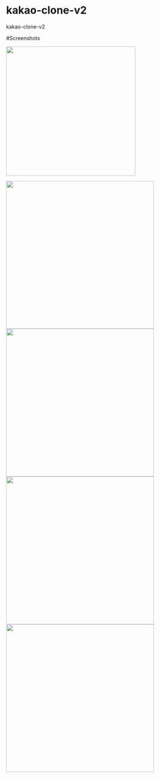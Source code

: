 # kakao-clone-v2

kakao-clone-v2

#Screenshots

<img src="https://user-images.githubusercontent.com/59558363/83370511-9f6b9200-a3fa-11ea-9508-ef127860e208.png" whith="200" height="350"></img>

<img src="https://user-images.githubusercontent.com/59558363/83370559-c0cc7e00-a3fa-11ea-95ac-bef52c12793a.png" whith="250" height="400">

<img src="https://user-images.githubusercontent.com/59558363/83370596-d9d52f00-a3fa-11ea-92fc-e3a8e228ce45.png" whith="250" height="400">

<img src="https://user-images.githubusercontent.com/59558363/83370615-e78ab480-a3fa-11ea-8683-8edbd1041bc5.png" whith="250" height="400">

<img src="https://user-images.githubusercontent.com/59558363/83370647-fbceb180-a3fa-11ea-8f46-cf7ca7f786e5.png" whith="250" height="400">
